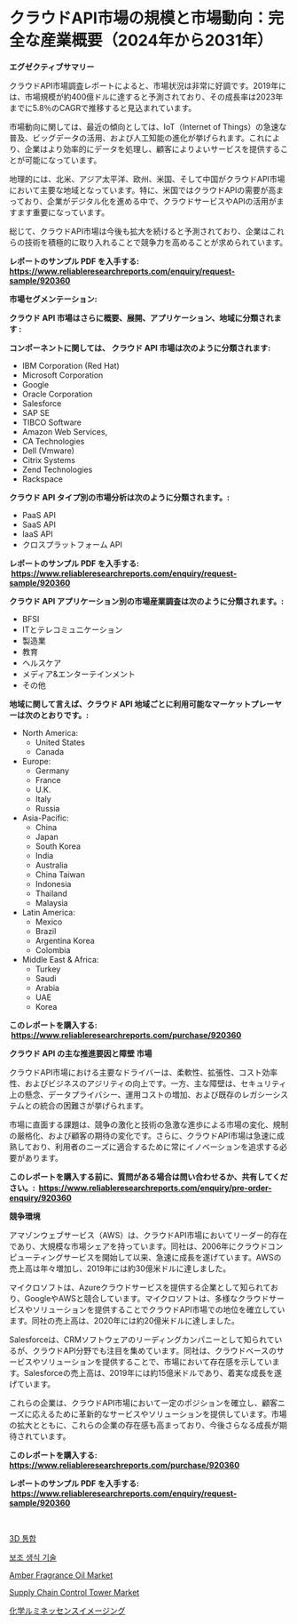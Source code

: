 <p><h1>クラウドAPI市場の規模と市場動向：完全な産業概要（2024年から2031年）</h1></p><p><strong>エグゼクティブサマリー</strong></p>
<p><p>クラウドAPI市場調査レポートによると、市場状況は非常に好調です。2019年には、市場規模が約400億ドルに達すると予測されており、その成長率は2023年までに5.8％のCAGRで推移すると見込まれています。</p><p>市場動向に関しては、最近の傾向としては、IoT（Internet of Things）の急速な普及、ビッグデータの活用、および人工知能の進化が挙げられます。これにより、企業はより効率的にデータを処理し、顧客によりよいサービスを提供することが可能になっています。</p><p>地理的には、北米、アジア太平洋、欧州、米国、そして中国がクラウドAPI市場において主要な地域となっています。特に、米国ではクラウドAPIの需要が高まっており、企業がデジタル化を進める中で、クラウドサービスやAPIの活用がますます重要になっています。</p><p>総じて、クラウドAPI市場は今後も拡大を続けると予測されており、企業はこれらの技術を積極的に取り入れることで競争力を高めることが求められています。</p></p>
<p><strong>レポートのサンプル PDF を入手する: <a href="https://www.reliableresearchreports.com/enquiry/request-sample/920360">https://www.reliableresearchreports.com/enquiry/request-sample/920360</a></strong></p>
<p><strong>市場セグメンテーション:</strong></p>
<p><strong> クラウド API 市場はさらに概要、展開、アプリケーション、地域に分類されます :</strong></p>
<p><strong>コンポーネントに関しては、 クラウド API 市場は次のように分類されます: &nbsp;</strong></p>
<p><ul><li>IBM Corporation (Red Hat)</li><li>Microsoft Corporation</li><li>Google</li><li>Oracle Corporation</li><li>Salesforce</li><li>SAP SE</li><li>TIBCO Software</li><li>Amazon Web Services,</li><li>CA Technologies</li><li>Dell (Vmware)</li><li>Citrix Systems</li><li>Zend Technologies</li><li>Rackspace</li></ul></p>
<p><strong> クラウド API タイプ別の市場分析は次のように分類されます。:</strong></p>
<p><ul><li>PaaS API</li><li>SaaS API</li><li>IaaS API</li><li>クロスプラットフォーム API</li></ul></p>
<p><strong>レポートのサンプル PDF を入手する: &nbsp;<a href="https://www.reliableresearchreports.com/enquiry/request-sample/920360">https://www.reliableresearchreports.com/enquiry/request-sample/920360</a></strong></p>
<p><strong> クラウド API アプリケーション別の市場産業調査は次のように分類されます。:</strong></p>
<p><ul><li>BFSI</li><li>ITとテレコミュニケーション</li><li>製造業</li><li>教育</li><li>ヘルスケア</li><li>メディア&エンターテインメント</li><li>その他</li></ul></p>
<p><strong>地域に関して言えば、クラウド API 地域ごとに利用可能なマーケットプレーヤーは次のとおりです。:</strong></p>
<p><ul>
    <li>
        North America:
        <ul>
            <li>United States</li>
            <li>Canada</li>
        </ul>
    </li>
    <li>
        Europe:
        <ul>
            <li>Germany</li>
            <li>France</li>
            <li>U.K.</li>
            <li>Italy</li>
            <li>Russia</li>
        </ul>
    </li>
    <li>
        Asia-Pacific:
        <ul>
            <li>China</li>
            <li>Japan</li>
            <li>South Korea</li>
            <li>India</li>
            <li>Australia</li>
            <li>China Taiwan</li>
            <li>Indonesia</li>
            <li>Thailand</li>
            <li>Malaysia</li>
        </ul>
    </li>
    <li>
        Latin America:
        <ul>
            <li>Mexico</li>
            <li>Brazil</li>
            <li>Argentina Korea</li>
            <li>Colombia</li>
        </ul>
    </li>
    <li>
        Middle East & Africa:
        <ul>
            <li>Turkey</li>
            <li>Saudi</li>
            <li>Arabia</li>
            <li>UAE</li>
            <li>Korea</li>
        </ul>
    </li>
    </ul></p>
<p><strong>このレポートを購入する: &nbsp;<a href="https://www.reliableresearchreports.com/purchase/920360">https://www.reliableresearchreports.com/purchase/920360</a></strong></p>
<p><strong>クラウド API の主な推進要因と障壁 市場</strong></p>
<p><p>クラウドAPI市場における主要なドライバーは、柔軟性、拡張性、コスト効率性、およびビジネスのアジリティの向上です。一方、主な障壁は、セキュリティ上の懸念、データプライバシー、運用コストの増加、および既存のレガシーシステムとの統合の困難さが挙げられます。</p><p>市場に直面する課題は、競争の激化と技術の急激な進歩による市場の変化、規制の厳格化、および顧客の期待の変化です。さらに、クラウドAPI市場は急速に成熟しており、利用者のニーズに適合するために常にイノベーションを追求する必要があります。</p></p>
<p><strong>このレポートを購入する前に、質問がある場合は問い合わせるか、共有してください。:&nbsp; <a href="https://www.reliableresearchreports.com/enquiry/pre-order-enquiry/920360">https://www.reliableresearchreports.com/enquiry/pre-order-enquiry/920360</a></strong></p>
<p><strong>競争環境</strong></p>
<p><p>アマゾンウェブサービス（AWS）は、クラウドAPI市場においてリーダー的存在であり、大規模な市場シェアを持っています。同社は、2006年にクラウドコンピューティングサービスを開始して以来、急速に成長を遂げています。AWSの売上高は年々増加し、2019年には約30億米ドルに達しました。</p><p>マイクロソフトは、Azureクラウドサービスを提供する企業として知られており、GoogleやAWSと競合しています。マイクロソフトは、多様なクラウドサービスやソリューションを提供することでクラウドAPI市場での地位を確立しています。同社の売上高は、2020年には約20億米ドルに達しました。</p><p>Salesforceは、CRMソフトウェアのリーディングカンパニーとして知られているが、クラウドAPI分野でも注目を集めています。同社は、クラウドベースのサービスやソリューションを提供することで、市場において存在感を示しています。Salesforceの売上高は、2019年には約15億米ドルであり、着実な成長を遂げています。</p><p>これらの企業は、クラウドAPI市場において一定のポジションを確立し、顧客ニーズに応えるために革新的なサービスやソリューションを提供しています。市場の拡大とともに、これらの企業の存在感も高まっており、今後さらなる成長が期待されています。</p></p>
<p><strong>このレポートを購入する: &nbsp; <a href="https://www.reliableresearchreports.com/purchase/920360">https://www.reliableresearchreports.com/purchase/920360</a></strong></p>
<p><strong>レポートのサンプル PDF を入手する: &nbsp;<a href="https://www.reliableresearchreports.com/enquiry/request-sample/920360">https://www.reliableresearchreports.com/enquiry/request-sample/920360</a></strong><strong></strong></p>
<p>&nbsp;</p>
<p><p><a href="https://github.com/vs019sa3m8x/Market-Research-Report-List-1/blob/main/7374828183161.md">3D 통합</a></p><p><a href="https://github.com/lzrvbyqzftro57/Market-Research-Report-List-1/blob/main/7225020183160.md">보조 생식 기술</a></p><p><a href="https://issuu.com/reportprime-2/docs/amber-fragrance-oil-market-size-2030.pptx">Amber Fragrance Oil Market</a></p><p><a href="https://issuu.com/reportprime-2/docs/supply-chain-control-tower-market-size-2030.pptx">Supply Chain Control Tower Market</a></p><p><a href="https://github.com/oqxogxyvqe90775/Market-Research-Report-List-1/blob/main/4381999183108.md">化学ルミネッセンスイメージング</a></p></p>